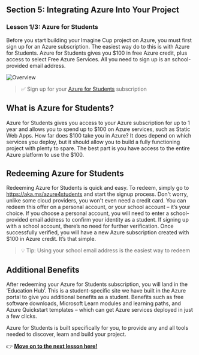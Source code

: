 ## Section 5: Integrating Azure Into Your Project
### Lesson 1/3: Azure for Students

Before you start building your Imagine Cup project on Azure, you must first sign up for an Azure subscription. The easiest way do to this is with Azure for Students. Azure for Students gives you $100 in free Azure credit, plus access to select Free Azure Services. All you need to sign up is an school-provided email address. 

![Overview](https://github.com/microsoft/ImagineCup/blob/main/5-Integrating-Azure/images/A4S_Overview.PNG)

> ✅ Sign up for your [Azure for Students](https://aka.ms/Azure4students) subscription

## What is Azure for Students?
Azure for Students gives you access to your Azure subscription for up to 1 year and allows you to spend up to $100 on Azure services, such as Static Web Apps. How far does $100 take you in Azure? It does depend on which services you deploy, but it should allow you to build a fully functioning project with plenty to spare. The best part is you have access to the entire Azure platform to use the $100.

## Redeeming Azure for Students
Redeeming Azure for Students is quick and easy. To redeem, simply go to https://aka.ms/azure4students and start the signup process.  Don't worry, unlike some cloud providers, you won't even need a credit card.  You can redeem this offer on a personal account, or your school account – it’s your choice. If you choose a personal account, you will need to enter a school-provided email address to confirm your identity as a student. If signing up with a school account, there’s no need for further verification. Once successfully verified, you will have a new Azure subscription created with $100 in Azure credit. It’s that simple.

> 💡 Tip: Using your school email address is the easiest way to redeem

## Additional Benefits
After redeeming your Azure for Students subscription, you will land in the ‘Education Hub’. This is a student-specific site we have built in the Azure portal to give you additional benefits as a student. Benefits such as free software downloads, Microsoft Learn modules and learning paths, and Azure Quickstart templates – which can get Azure services deployed in just a few clicks.

Azure for Students is built specifically for you, to provide any and all tools needed to discover, learn and build your project.

👉  [**Move on to the next lesson here!**](../2.Azure-101/README.md)
